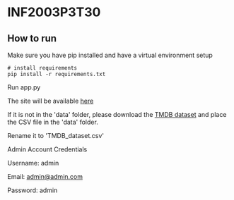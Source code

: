 # INF2003P3T30

## How to run

Make sure you have pip installed and have a virtual environment setup

```
# install requirements
pip install -r requirements.txt
```

Run app.py

The site will be available [here](http://127.0.0.1:5000/)

If it is not in the 'data' folder, please download the [TMDB dataset](https://www.kaggle.com/datasets/asaniczka/tmdb-movies-dataset-2023-930k-movies/data)
and place the CSV file in the 'data' folder.

Rename it to 'TMDB_dataset.csv'

Admin Account Credentials

Username: admin

Email: admin@admin.com 

Password: admin
